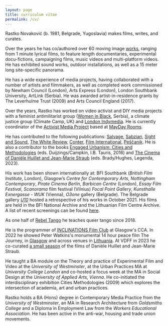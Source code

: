```yaml
---
layout: page
title: curriculum vitae
permalink: /cv/
---
```


Rastko Novaković (b. 1981, Belgrade, Yugoslavia) makes films, writes, and curates.  

Over the years he has co/authored over 60 moving image [works](https://www.rastko.co.uk/all_works/), ranging from 1 minute lyrical films, to feature length documentaries, experimental docu-fictions, campaigning films, music videos and multi-platform videos. He has exhibited sound works, outdoor installations, as well as a 15 meter long site-specific panorama.  

He has a wide experience of media projects, having collaborated with a number of artists and filmmakers, as well as completed work commissioned by Newham Council (London), Arts Express (London), London Southbank University, ArtLink (Serbia). He was awarded artist-in-residence grants by The Leverhulme Trust (2009) and Arts Council England (2017).  

Over the years, Rastko has worked on video activist and DIY media projects with a feminist antimilitarist group ([Women in Black](http://zeneucrnom.org/index.php?lang=en), Serbia), a climate justice group (Climate Camp, UK) and [London Indymedia](https://imc.maydayrooms.org/). He is currently coordinator of the [Activist Media Project](https://amp.0x2620.org/) based at [MayDay Rooms](https://maydayrooms.org/).  

He has contributed to the following publications: [Salvage](https://salvage.zone/existence-is-a-guerilla-campaign-an-interview-with-james-kelman/), [Sabzian](https://sabzian.be/authors/rastko-novakovic), [Sight and Sound](https://www.bfi.org.uk/sight-and-sound), [The White Review](https://www.thewhitereview.org/), [Conter](https://www.conter.scot/2023/4/10/theatres-of-war-exposing-the-military-entertainment-complex/), [Film International](https://filmint.nu/counter-gravity-the-films-of-heinz-emigholz-book-review-rastko-novakovic/), [Peščanik](https://pescanik.net/author/rastko-novakovic/). He is also a contributor to the books [Engaged Urbanism: Cities and Methodologies](https://www.bloomsbury.com/uk/engaged-urbanism-9781784534592/) (eds. Duijzings/Campkin, I.B. Tauris, 2016) and [The Cinema of Danièle Huillet and Jean-Marie Straub](http://www.mhra.org.uk/publications/mi-14) (eds. Brady/Hughes, Legenda, 2023).  
  
His work has been shown internationally at: BFI Southbank (_British Film Institute_, London), Glasgow’s _Centre for Contemporary Arts_, _Nottingham Contemporary_, _Pirate Cinema Berlin_, _Barbican Centre_ (London), _Essay Film Festival_, _Scanorama_ film festival (Vilnius) _Focal Point Gallery_, _Kunsthalle Exnergasse - WUK_ (Vienna),  _O3one_ gallery (Belgrade). The Belgrade gallery [_U10_](http://u10.rs/2021/landscapes-with-a-guilty-conscience/) hosted a retrospective of his works in October 2021. His films are held in the BFI National Archive and the Lithuanian Film Centre Archive. A list of recent screenings can be found [here](https://www.rastko.co.uk/screenings/).  

As one half of [Rebel Tango](https://www.rastko.co.uk/rebeltango/) he teaches queer tango since 2018.  
  
He is the programmer of [INCLINATIONS Film Club](https://www.rastko.co.uk/inclinations/) at Glasgow's CCA. In 2022 he showed Peter Watkins's monumental 14 hour peace film The Journey, in [Glasgow](https://www.rastko.co.uk/resan/) and across venues in [Lithuania](https://ltmkm.lt/renginiai/peter-watkins-kelione-perziuros-peter-watkins-the-journey-screenings-06-10-30-10/). At VDFF in 2023 he co-curated [a small season](http://www.vdff.lt/en/festival/2023/program/daniele-huillet-and-jean-marie-straub-film-retrospective) of the films of Danièle Huillet and Jean-Marie Straub. 
  
He taught a BA module on the Theory and practice of Experimental Film and Video at the _University of Westminster_, at the Urban Practices MA at _University College London_ and co-hosted a focus week at the MA in Social Design at the _University of Applied Arts, Vienna_. He co-initiated the interdisciplinary exhibition Cities Methodologies (2009) which explores the intersection of academia, art and urban practices.   
  
Rastko holds a BA (Hons) degree in Contemporary Media Practice from the _University of Westminster_, an MA in Research Architecture from _Goldsmiths College_ and a Diploma in Employment Law from the _Workers Educational Association_. He has been active in the anti-war, housing and trade union movements.  
